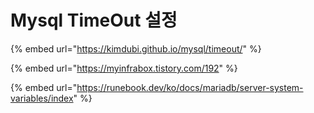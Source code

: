 # Mysql TimeOut 설정

{% embed url="https://kimdubi.github.io/mysql/timeout/" %}

{% embed url="https://myinfrabox.tistory.com/192" %}

{% embed url="https://runebook.dev/ko/docs/mariadb/server-system-variables/index" %}



